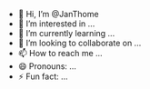 - 👋 Hi, I’m @JanThome
- 👀 I’m interested in ...
- 🌱 I’m currently learning ...
- 💞️ I’m looking to collaborate on ...
- 📫 How to reach me ...
- 😄 Pronouns: ...
- ⚡ Fun fact: ...

<!---
JanThome/JanThome is a ✨ special ✨ repository because its `README.md` (this file) appears on your GitHub profile.
You can click the Preview link to take a look at your changes.
--->
